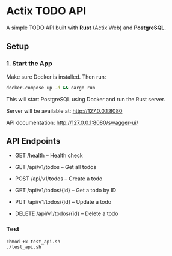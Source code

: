 # Actix TODO API

A simple TODO API built with **Rust** (Actix Web) and **PostgreSQL**.

## Setup

### 1. Start the App

Make sure Docker is installed. Then run:

```bash
docker-compose up -d && cargo run
```
This will start PostgreSQL using Docker and run the Rust server.

Server will be available at: http://127.0.0.1:8080

API documentation: http://127.0.0.1:8080/swagger-ui/

## API Endpoints

- GET /health – Health check

- GET /api/v1/todos – Get all todos

- POST /api/v1/todos – Create a todo

- GET /api/v1/todos/{id} – Get a todo by ID

- PUT /api/v1/todos/{id} – Update a todo

- DELETE /api/v1/todos/{id} – Delete a todo

### Test

```
chmod +x test_api.sh
./test_api.sh
```

